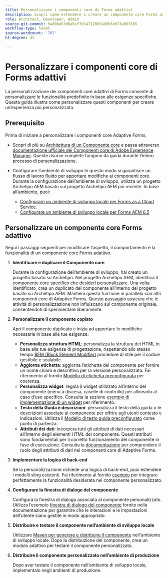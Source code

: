 ```yaml
---
title: Personalizzare i componenti core di Forms adattivi
description: Scopri come estendere o creare un componente core Forms adattivo per implementare funzionalità personalizzate per la tua organizzazione.
role: Architect, Developer, Admin
source-git-commit: 9a80b453d6a6cf7b347128654d3b5e673a063505
workflow-type: tm+mt
source-wordcount: '707'
ht-degree: 3%

---
```



# Personalizzare i componenti core di Forms adattivi

La personalizzazione dei componenti core adattivi di Forms consente di personalizzare le funzionalità predefinite in base alle esigenze specifiche. Questa guida illustra come personalizzare questi componenti per creare un’esperienza più personalizzata.

## Prerequisito

Prima di iniziare a personalizzare i componenti core Adaptive Forms,

* Scopri di più su [Architettura di un Componente core](customizing.md#customizing-the-markup-customizing-the-markup) e passa attraverso [documentazione ufficiale dei Componenti core di Adobe Experience Manager](customizing.md). Queste risorse complete fungono da guida durante l’intero processo di personalizzazione.
* Configurare l’ambiente di sviluppo In questo modo si garantisce un flusso di lavoro fluido per apportare modifiche ai componenti core. Durante la configurazione dell’ambiente di sviluppo, utilizza un progetto Archetipo AEM basato sul progetto Archetipo AEM più recente. In base all’ambiente, puoi:

   * [Configurare un ambiente di sviluppo locale per Forms as a Cloud Service](https://experienceleague.adobe.com/docs/experience-manager-cloud-service/content/forms/setup-configure-migrate/setup-local-development-environment.html).
   * [Configurare un ambiente di sviluppo locale per Forms AEM 6.5](https://experienceleague.adobe.com/docs/experience-manager-learn/foundation/development/set-up-a-local-aem-development-environment.html?lang=it)

## Personalizzare un componente core Forms adattivo

Segui i passaggi seguenti per modificare l’aspetto, il comportamento e la funzionalità di un componente core Forms adattivo.

1. **Identificare e duplicare il Componente core**

   Durante la configurazione dell’ambiente di sviluppo, hai creato un progetto basato su Archetipo. Nel progetto Archetipo AEM, identifica il componente core specifico che desideri personalizzare. Una volta identificato, crea un duplicato del componente all’interno del progetto basato su Archetipo AEM. Mantieni questa funzione in parallelo con altri componenti core di Adaptive Forms. Questo passaggio assicura che le attività di personalizzazione non influiscano sul componente originale, consentendoti di sperimentare liberamente.

1. **Personalizzare il componente copiato**

   Apri il componente duplicato e inizia ad apportare le modifiche necessarie in base alle tue esigenze:

   * **Personalizza struttura HTML**: personalizza la struttura dei HTML in base alle tue esigenze di progettazione, rispettando allo stesso tempo [BEM (Block Element Modifier)](https://github.com/adobe/aem-core-wcm-components/wiki/css-coding-conventions) procedure di stile per il codice gestibile e scalabile.
   * **Aggiorna etichetta**: aggiorna l’etichetta del componente per fornire un nome chiaro e descrittivo per la versione personalizzata. Fai riferimento al fornito [Modello di etichetta preconfigurata](https://github.com/adobe/aem-core-forms-components/blob/master/ui.af.apps/src/main/content/jcr_root/apps/core/fd/components/af-commons/v1/fieldTemplates/label.html) per coerenza.
   * **Personalizza widget**: regola il widget utilizzato all’interno del componente (menu a discesa, caselle di controllo) per allinearlo al caso d’uso specifico. Consulta la sezione [esempio di implementazione di un widget](https://github.com/adobe/aem-core-forms-components/blob/master/ui.af.apps/src/main/content/jcr_root/apps/core/fd/components/form/textinput/v1/textinput/textinput.html) per riferimento.
   * **Testo della Guida e descrizioni**: personalizza il testo della guida o le descrizioni associate al componente per offrire agli utenti contesto e indicazioni. Utilizza il [Modello di testo guida preconfigurato](https://github.com/adobe/aem-core-forms-components/blob/master/ui.af.apps/src/main/content/jcr_root/apps/core/fd/components/af-commons/v1/fieldTemplates/questionMark.html) come punto di partenza.
   * **Attributi dei dati**: incorpora tutti gli attributi di dati necessari all’interno degli elementi HTML del componente. Questi attributi sono fondamentali per il corretto funzionamento del componente in fase di esecuzione. Consulta la [documentazione](https://github.com/adobe/aem-core-forms-components/tree/master/ui.af.apps/src/main/content/jcr_root/apps/core/fd/components/form/textinput/v1/textinput) per comprendere il ruolo degli attributi di dati nei componenti core di Adaptive Forms.

1. **Implementare la logica di back-end**

   Se la personalizzazione richiede una logica di back-end, puoi estendere i modelli sling esistenti. Fai riferimento al fornito [esempio](https://github.com/adobe/aem-core-forms-components/blob/master/bundles/af-core/src/main/java/com/adobe/cq/forms/core/components/internal/models/v1/form/TextInputImpl.java) per integrare perfettamente la funzionalità desiderata nel componente personalizzato.

1. **Configurare la finestra di dialogo del componente**

   Configura la finestra di dialogo associata al componente personalizzato. Utilizza l’esempio [finestra di dialogo del componente](https://github.com/adobe/aem-core-forms-components/blob/master/ui.af.apps/src/main/content/jcr_root/apps/core/fd/components/form/textinput/v1/textinput/_cq_dialog/.content.xml) fornite nella documentazione per garantire che le interazioni e le impostazioni dell’utente siano gestite in modo appropriato.

1. **Distribuire e testare il componente nell’ambiente di sviluppo locale**

   Utilizzare [Maven per generare e distribuire il componente](https://experienceleague.adobe.com/docs/experience-manager-core-components/using/developing/archetype/using.html#building-and-installing) nell&#39;ambiente di sviluppo locale. Dopo la distribuzione del componente, crea un modulo adattivo per testare il componente personalizzato.

1. **Distribuire il componente personalizzato nell’ambiente di produzione**

   Dopo aver testato il componente nell’ambiente di sviluppo locale, implementalo negli ambienti di produzione.

